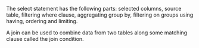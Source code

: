 The select statement has the following parts: selected columns, source table, filtering where clause, aggregating group by, filtering on groups using having, ordering and limiting.

A join can be used to combine data from two tables along some matching clause called the join condition.
